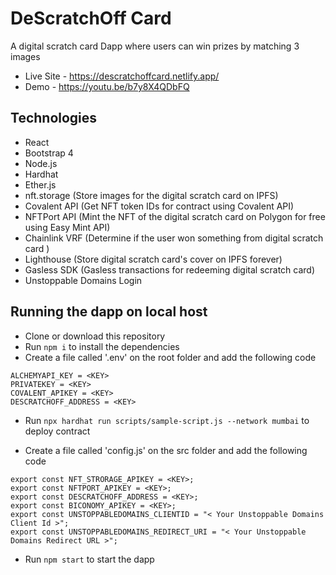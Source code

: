 # DeScratchOff Card
A digital scratch card Dapp where users can win prizes by matching 3 images

- Live Site - https://descratchoffcard.netlify.app/
- Demo - https://youtu.be/b7y8X4QDbFQ

## Technologies
- React
- Bootstrap 4
- Node.js
- Hardhat
- Ether.js
- nft.storage (Store images for the digital scratch card on IPFS)
- Covalent API (Get NFT token IDs for contract using Covalent API)
- NFTPort API (Mint the NFT of the digital scratch card on Polygon for free using Easy Mint API)
- Chainlink VRF (Determine if the user won something from digital scratch card )
- Lighthouse (Store digital scratch card's cover on IPFS forever)
- Gasless SDK (Gasless transactions for redeeming digital scratch card)
- Unstoppable Domains Login

## Running the dapp on local host
- Clone or download this repository
- Run `npm i` to install the dependencies
- Create a file called '.env' on the root folder and add the following code
```
ALCHEMYAPI_KEY = <KEY>
PRIVATEKEY = <KEY>
COVALENT_APIKEY = <KEY>
DESCRATCHOFF_ADDRESS = <KEY>
```
- Run `npx hardhat run scripts/sample-script.js --network mumbai` to deploy contract

- Create a file called 'config.js' on the src folder and add the following code
```
export const NFT_STRORAGE_APIKEY = <KEY>;
export const NFTPORT_APIKEY = <KEY>;
export const DESCRATCHOFF_ADDRESS = <KEY>;
export const BICONOMY_APIKEY = <KEY>;
export const UNSTOPPABLEDOMAINS_CLIENTID = "< Your Unstoppable Domains Client Id >";
export const UNSTOPPABLEDOMAINS_REDIRECT_URI = "< Your Unstoppable Domains Redirect URL >";
```
- Run `npm start` to start the dapp